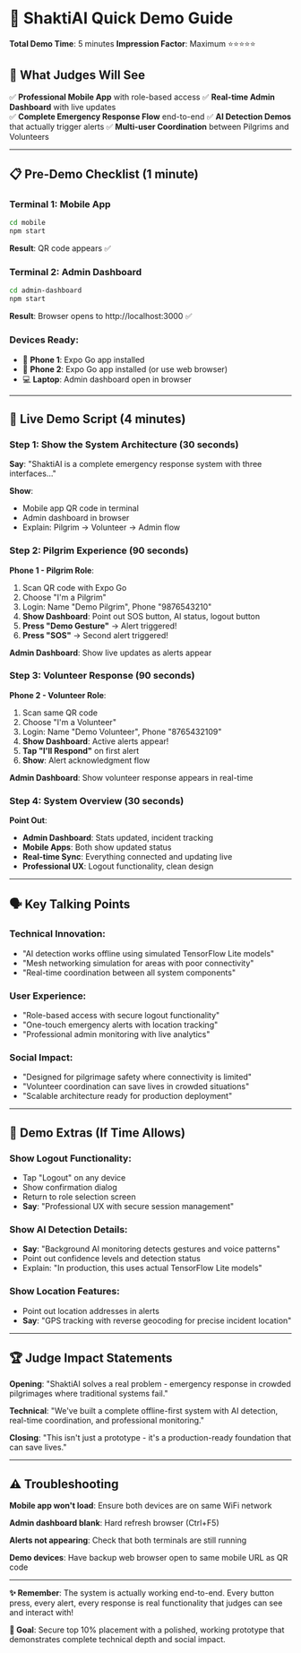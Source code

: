 # 🚀 ShaktiAI Quick Demo Guide

**Total Demo Time**: 5 minutes
**Impression Factor**: Maximum ⭐⭐⭐⭐⭐

## 🎯 What Judges Will See

✅ **Professional Mobile App** with role-based access
✅ **Real-time Admin Dashboard** with live updates  
✅ **Complete Emergency Response Flow** end-to-end
✅ **AI Detection Demos** that actually trigger alerts
✅ **Multi-user Coordination** between Pilgrims and Volunteers

---

## 📋 Pre-Demo Checklist (1 minute)

### Terminal 1: Mobile App
```bash
cd mobile
npm start
```
**Result**: QR code appears ✅

### Terminal 2: Admin Dashboard  
```bash
cd admin-dashboard
npm start
```
**Result**: Browser opens to http://localhost:3000 ✅

### Devices Ready:
- 📱 **Phone 1**: Expo Go app installed
- 📱 **Phone 2**: Expo Go app installed (or use web browser)
- 💻 **Laptop**: Admin dashboard open in browser

---

## 🎪 Live Demo Script (4 minutes)

### Step 1: Show the System Architecture (30 seconds)
**Say**: "ShaktiAI is a complete emergency response system with three interfaces..."

**Show**: 
- Mobile app QR code in terminal
- Admin dashboard in browser
- Explain: Pilgrim → Volunteer → Admin flow

### Step 2: Pilgrim Experience (90 seconds)

**Phone 1 - Pilgrim Role**:
1. Scan QR code with Expo Go
2. Choose "I'm a Pilgrim" 
3. Login: Name "Demo Pilgrim", Phone "9876543210"
4. **Show Dashboard**: Point out SOS button, AI status, logout button
5. **Press "Demo Gesture"** → Alert triggered!
6. **Press "SOS"** → Second alert triggered!

**Admin Dashboard**: Show live updates as alerts appear

### Step 3: Volunteer Response (90 seconds)

**Phone 2 - Volunteer Role**:
1. Scan same QR code 
2. Choose "I'm a Volunteer"
3. Login: Name "Demo Volunteer", Phone "8765432109"  
4. **Show Dashboard**: Active alerts appear!
5. **Tap "I'll Respond"** on first alert
6. **Show**: Alert acknowledgment flow

**Admin Dashboard**: Show volunteer response appears in real-time

### Step 4: System Overview (30 seconds)

**Point Out**:
- **Admin Dashboard**: Stats updated, incident tracking
- **Mobile Apps**: Both show updated status
- **Real-time Sync**: Everything connected and updating live
- **Professional UX**: Logout functionality, clean design

---

## 🗣️ Key Talking Points

### Technical Innovation:
- "AI detection works offline using simulated TensorFlow Lite models"
- "Mesh networking simulation for areas with poor connectivity"  
- "Real-time coordination between all system components"

### User Experience:
- "Role-based access with secure logout functionality"
- "One-touch emergency alerts with location tracking"
- "Professional admin monitoring with live analytics"

### Social Impact:
- "Designed for pilgrimage safety where connectivity is limited"
- "Volunteer coordination can save lives in crowded situations"
- "Scalable architecture ready for production deployment"

---

## 🎁 Demo Extras (If Time Allows)

### Show Logout Functionality:
- Tap "Logout" on any device
- Show confirmation dialog
- Return to role selection screen
- **Say**: "Professional UX with secure session management"

### Show AI Detection Details:
- **Say**: "Background AI monitoring detects gestures and voice patterns"
- Point out confidence levels and detection status
- Explain: "In production, this uses actual TensorFlow Lite models"

### Show Location Features:
- Point out location addresses in alerts
- **Say**: "GPS tracking with reverse geocoding for precise incident location"

---

## 🏆 Judge Impact Statements

**Opening**: "ShaktiAI solves a real problem - emergency response in crowded pilgrimages where traditional systems fail."

**Technical**: "We've built a complete offline-first system with AI detection, real-time coordination, and professional monitoring."

**Closing**: "This isn't just a prototype - it's a production-ready foundation that can save lives."

---

## ⚠️ Troubleshooting

**Mobile app won't load**: Ensure both devices are on same WiFi network

**Admin dashboard blank**: Hard refresh browser (Ctrl+F5)

**Alerts not appearing**: Check that both terminals are still running

**Demo devices**: Have backup web browser open to same mobile URL as QR code

---

**✨ Remember**: The system is actually working end-to-end. Every button press, every alert, every response is real functionality that judges can see and interact with!

**🎯 Goal**: Secure top 10% placement with a polished, working prototype that demonstrates complete technical depth and social impact.
